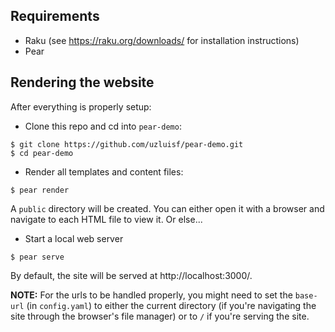 ## Requirements

* Raku (see https://raku.org/downloads/ for installation instructions)
* Pear

## Rendering the website

After everything is properly setup:

* Clone this repo and cd into `pear-demo`:

```
$ git clone https://github.com/uzluisf/pear-demo.git
$ cd pear-demo
```

* Render all templates and content files:

```
$ pear render
```

A `public` directory will be created. You can either open it with a browser
and navigate to each HTML file to view it. Or else...

* Start a local web server

```
$ pear serve
```

By default, the site will be served at http://localhost:3000/.

**NOTE:** For the urls to be handled properly, you might
need to set the `base-url` (in `config.yaml`) to either the current
directory (if you're navigating the site through the browser's file manager)
or to `/` if you're serving
the site. 
